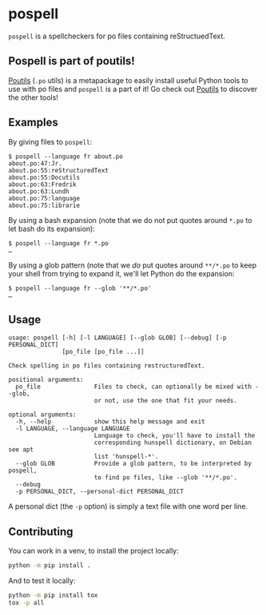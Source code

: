 # pospell

`pospell` is a spellcheckers for po files containing reStructuedText.


## Pospell is part of poutils!

[Poutils](https://pypi.org/project/poutils) (`.po` utils) is a metapackage to easily install useful Python tools to use with po files
and `pospell` is a part of it! Go check out [Poutils](https://pypi.org/project/poutils) to discover the other tools!


## Examples

By giving files to `pospell`:
```
$ pospell --language fr about.po
about.po:47:Jr.
about.po:55:reStructuredText
about.po:55:Docutils
about.po:63:Fredrik
about.po:63:Lundh
about.po:75:language
about.po:75:librarie
```

By using a bash expansion (note that we do not put quotes around
`*.po` to let bash do its expansion):

```
$ pospell --language fr *.po
…
```

By using a glob pattern (note that we *do* put quotes around `**/*.po`
to keep your shell from trying to expand it, we'll let Python do the
expansion:

```
$ pospell --language fr --glob '**/*.po'
…
```


## Usage

```
usage: pospell [-h] [-l LANGUAGE] [--glob GLOB] [--debug] [-p PERSONAL_DICT]
               [po_file [po_file ...]]

Check spelling in po files containing restructuredText.

positional arguments:
  po_file               Files to check, can optionally be mixed with --glob,
                        or not, use the one that fit your needs.

optional arguments:
  -h, --help            show this help message and exit
  -l LANGUAGE, --language LANGUAGE
                        Language to check, you'll have to install the
                        corresponding hunspell dictionary, on Debian see apt
                        list 'hunspell-*'.
  --glob GLOB           Provide a glob pattern, to be interpreted by pospell,
                        to find po files, like --glob '**/*.po'.
  --debug
  -p PERSONAL_DICT, --personal-dict PERSONAL_DICT
```

A personal dict (the `-p` option) is simply a text file with one word
per line.


## Contributing

You can work in a venv, to install the project locally:

```bash
python -m pip install .
```

And to test it locally:

```bash
python -m pip install tox
tox -p all
```
